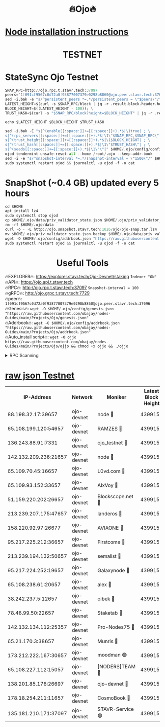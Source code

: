 <h1 align="center"> 🔥Ojo🔥</h1>

[Node installation instructions](https://github.com/obajay/nodes-Guides/tree/main/Projects/Ojo)
=

<h1 align="center"> TESTNET</h1>

# StateSync Ojo Testnet
```python
SNAP_RPC=http://ojo.rpc.t.stavr.tech:37097
peers="1f091cf9567c0d72a0f93877007379e0298b8860@ojo.peer.stavr.tech:37096"
sed -i.bak -e "s/^persistent_peers *=.*/persistent_peers = \"$peers\"/" $HOME/.ojo/config/config.toml
LATEST_HEIGHT=$(curl -s $SNAP_RPC/block | jq -r .result.block.header.height); \
BLOCK_HEIGHT=$((LATEST_HEIGHT - 100)); \
TRUST_HASH=$(curl -s "$SNAP_RPC/block?height=$BLOCK_HEIGHT" | jq -r .result.block_id.hash)

echo $LATEST_HEIGHT $BLOCK_HEIGHT $TRUST_HASH

sed -i.bak -E "s|^(enable[[:space:]]+=[[:space:]]+).*$|\1true| ; \
s|^(rpc_servers[[:space:]]+=[[:space:]]+).*$|\1\"$SNAP_RPC,$SNAP_RPC\"| ; \
s|^(trust_height[[:space:]]+=[[:space:]]+).*$|\1$BLOCK_HEIGHT| ; \
s|^(trust_hash[[:space:]]+=[[:space:]]+).*$|\1\"$TRUST_HASH\"| ; \
s|^(seeds[[:space:]]+=[[:space:]]+).*$|\1\"\"|" $HOME/.ojo/config/config.toml
ojod tendermint unsafe-reset-all --home /root/.ojo --keep-addr-book
sed -i -e "s/^snapshot-interval *=.*/snapshot-interval = \"1500\"/" $HOME/.ojo/config/app.toml
sudo systemctl restart ojod && journalctl -u ojod -f -o cat
```
# SnapShot (~0.4 GB) updated every 5 hours
```python
cd $HOME
apt install lz4
sudo systemctl stop ojod
cp $HOME/.ojo/data/priv_validator_state.json $HOME/.ojo/priv_validator_state.json.backup
rm -rf $HOME/.ojo/data
curl -o - -L http://ojo.snapshot.stavr.tech:1026/ojo/ojo-snap.tar.lz4 | lz4 -c -d - | tar -x -C $HOME/.ojo --strip-components 2
mv $HOME/.ojo/priv_validator_state.json.backup $HOME/.ojo/data/priv_validator_state.json
wget -O $HOME/.ojo/config/addrbook.json "https://raw.githubusercontent.com/obajay/nodes-Guides/main/Projects/Ojo/addrbook.json"
sudo systemctl restart ojod && journalctl -u ojod -f -o cat
```
 <h1 align="center"> Useful Tools</h1>

🔥EXPLORER🔥:        https://explorer.stavr.tech/Ojo-Devnet/staking        `Indexer "ON"` \
🔥API🔥:                     https://ojo.api.t.stavr.tech \
🔥RPC🔥:                    http://ojo.rpc.t.stavr.tech:37097              `Snapshot-interval = 100` \
🔥gRPC🔥:                  http://ojo.grpc.t.stavr.tech:7729 \
🔥peer🔥:                   `1f091cf9567c0d72a0f93877007379e0298b8860@ojo.peer.stavr.tech:37096` \
🔥Genesis🔥:    ```wget -O $HOME/.ojo/config/genesis.json "https://raw.githubusercontent.com/obajay/nodes-Guides/main/Projects/Ojo/genesis.json"``` \
🔥Addrbook🔥:    ```wget -O $HOME/.ojo/config/addrbook.json "https://raw.githubusercontent.com/obajay/nodes-Guides/main/Projects/Ojo/addrbook.json"``` \
🔥Auto_install script🔥: ```wget -O ojjo https://raw.githubusercontent.com/obajay/nodes-Guides/main/Projects/Ojo/ojjo && chmod +x ojjo && ./ojjo```


<details>
<summary>RPC Scanning</summary>

<h2 align="center"> We scan nodes in real time every 4 hours. And we provide the final result of RPC endpoints.
We cannot influence the operation of these nodes in any way. </h2>


```python
If Voting Power is higher than 0 --> then the Node is a validator of the network and may be subject to attack and be a potential threat to the chain.
```
```python
We marked such validators with a red symbol
```

</details>

[raw json Testnet](https://rpc-check.ojot.stavr.tech/ojot/rpc-ojot-result.json)
=


<table><tr><th>IP-Address</th><th>Network</th><th>Moniker</th><th>Latest Block Height</th><th>Earliest Block Height</th><th>Catching Up</th><th>Tx Index</th><th>Voting Power</th><th>Scan Time</th></tr><tr><td>88.198.32.17:39657</td><td>ojo-devnet</td><td>node 🔴</td><td>4399156</td><td>300001</td><td>False</td><td>on</td><td>65654</td><td>2023-12-08T19:34:58.467513978UTC</td></tr><tr><td>65.108.199.120:54657</td><td>ojo-devnet</td><td>RAMZES 🔴</td><td>4399151</td><td>306156</td><td>False</td><td>on</td><td>15420</td><td>2023-12-08T19:34:28.705406972UTC</td></tr><tr><td>136.243.88.91:7331</td><td>ojo-devnet</td><td>ojo_testnet 🔴</td><td>4399152</td><td>308845</td><td>False</td><td>on</td><td>1000</td><td>2023-12-08T19:34:35.606553550UTC</td></tr><tr><td>142.132.209.236:21657</td><td>ojo-devnet</td><td>node 🔴</td><td>4399155</td><td>350001</td><td>False</td><td>on</td><td>1999</td><td>2023-12-08T19:34:54.168715281UTC</td></tr><tr><td>65.109.70.45:16657</td><td>ojo-devnet</td><td>L0vd.com 🔴</td><td>4399157</td><td>695918</td><td>False</td><td>off</td><td>998</td><td>2023-12-08T19:35:04.290042165UTC</td></tr><tr><td>65.109.93.152:33657</td><td>ojo-devnet</td><td>AlxVoy 🔴</td><td>4399155</td><td>2319801</td><td>False</td><td>on</td><td>4536782</td><td>2023-12-08T19:34:53.854578958UTC</td></tr><tr><td>51.159.220.202:26657</td><td>ojo-devnet</td><td>Blockscope.net 🔴</td><td>4399151</td><td>2658001</td><td>False</td><td>on</td><td>981</td><td>2023-12-08T19:34:27.932648153UTC</td></tr><tr><td>213.239.207.175:47657</td><td>ojo-devnet</td><td>landeros 🔴</td><td>4399154</td><td>2714001</td><td>False</td><td>off</td><td>11083</td><td>2023-12-08T19:34:48.944123361UTC</td></tr><tr><td>158.220.92.97:26677</td><td>ojo-devnet</td><td>AVIAONE 🔴</td><td>4399154</td><td>2754001</td><td>False</td><td>on</td><td>13867</td><td>2023-12-08T19:34:48.676990768UTC</td></tr><tr><td>95.217.225.212:36657</td><td>ojo-devnet</td><td>Firstcome 🔴</td><td>4399152</td><td>2985946</td><td>False</td><td>on</td><td>13566</td><td>2023-12-08T19:34:35.316310484UTC</td></tr><tr><td>213.239.194.132:50657</td><td>ojo-devnet</td><td>semalist 🔴</td><td>4399151</td><td>3223522</td><td>False</td><td>on</td><td>19037</td><td>2023-12-08T19:34:29.030516231UTC</td></tr><tr><td>95.217.224.252:19657</td><td>ojo-devnet</td><td>Galaxynode 🔴</td><td>4399156</td><td>3685492</td><td>False</td><td>on</td><td>11888</td><td>2023-12-08T19:35:01.231822776UTC</td></tr><tr><td>65.108.238.61:20657</td><td>ojo-devnet</td><td>alex 🔴</td><td>4399151</td><td>4158001</td><td>False</td><td>on</td><td>11359</td><td>2023-12-08T19:34:28.300482814UTC</td></tr><tr><td>38.242.237.5:12657</td><td>ojo-devnet</td><td>oibek 🔴</td><td>4399151</td><td>4196001</td><td>False</td><td>off</td><td>1008</td><td>2023-12-08T19:34:29.395658185UTC</td></tr><tr><td>78.46.99.50:22657</td><td>ojo-devnet</td><td>Staketab 🔴</td><td>4399157</td><td>4254801</td><td>False</td><td>on</td><td>1276</td><td>2023-12-08T19:35:04.545919080UTC</td></tr><tr><td>142.132.134.112:25357</td><td>ojo-devnet</td><td>Pro-Nodes75 🔴</td><td>4399151</td><td>4299151</td><td>False</td><td>on</td><td>24651</td><td>2023-12-08T19:34:32.373295950UTC</td></tr><tr><td>65.21.170.3:38657</td><td>ojo-devnet</td><td>Munris 🔴</td><td>4399152</td><td>4299152</td><td>False</td><td>off</td><td>20123</td><td>2023-12-08T19:34:34.860732191UTC</td></tr><tr><td>173.212.222.167:30657</td><td>ojo-devnet</td><td>moodman 🟢</td><td>4399154</td><td>4299154</td><td>False</td><td>off</td><td>0</td><td>2023-12-08T19:34:46.275536850UTC</td></tr><tr><td>65.108.227.112:15057</td><td>ojo-devnet</td><td>[NODERS]TEAM 🔴</td><td>4399156</td><td>4299156</td><td>False</td><td>off</td><td>9999</td><td>2023-12-08T19:35:01.604936236UTC</td></tr><tr><td>138.201.85.176:26697</td><td>ojo-devnet</td><td>ojo-devnet 🔴</td><td>4399157</td><td>4299157</td><td>False</td><td>on</td><td>1000024000</td><td>2023-12-08T19:35:03.954075661UTC</td></tr><tr><td>178.18.254.211:11657</td><td>ojo-devnet</td><td>CosmoBook 🔴</td><td>4399155</td><td>4392001</td><td>False</td><td>off</td><td>1068</td><td>2023-12-08T19:34:56.121985647UTC</td></tr><tr><td>135.181.210.171:37097</td><td>ojo-devnet</td><td>STAVR-Service 🟢</td><td>4399151</td><td>4396201</td><td>False</td><td>on</td><td>0</td><td>2023-12-08T19:34:30.034272637UTC</td></tr></table>